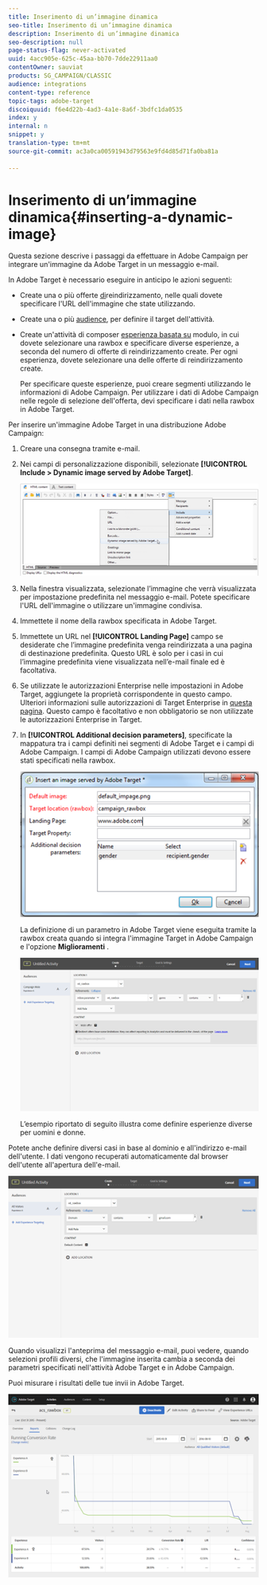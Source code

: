 ```yaml
---
title: Inserimento di un’immagine dinamica
seo-title: Inserimento di un’immagine dinamica
description: Inserimento di un’immagine dinamica
seo-description: null
page-status-flag: never-activated
uuid: 4acc905e-625c-45aa-bb70-7dde22911aa0
contentOwner: sauviat
products: SG_CAMPAIGN/CLASSIC
audience: integrations
content-type: reference
topic-tags: adobe-target
discoiquuid: f6e4d22b-4ad3-4a1e-8a6f-3bdfc1da0535
index: y
internal: n
snippet: y
translation-type: tm+mt
source-git-commit: ac3a0ca00591943d79563e9fd4d85d71fa0ba81a

---
```



# Inserimento di un’immagine dinamica{#inserting-a-dynamic-image}

Questa sezione descrive i passaggi da effettuare in Adobe Campaign per integrare un&#39;immagine da Adobe Target in un messaggio e-mail.

In Adobe Target è necessario eseguire in anticipo le azioni seguenti:

* Create una o più offerte [di](https://docs.adobe.com/help/en/target/using/experiences/offers/offer-redirect.html)reindirizzamento, nelle quali dovete specificare l&#39;URL dell&#39;immagine che state utilizzando.
* Create una o più [audience](https://marketing.adobe.com/resources/help/en_US/target/target/t_create-audience.html), per definire il target dell&#39;attività.
* Create un&#39;attività di composer [esperienza basata su](https://docs.adobe.com/content/help/en/target/using/activities/abtest/create/test-create-ab.html) modulo, in cui dovete selezionare una rawbox e specificare diverse esperienze, a seconda del numero di offerte di reindirizzamento create. Per ogni esperienza, dovete selezionare una delle offerte di reindirizzamento create.

   Per specificare queste esperienze, puoi creare segmenti utilizzando le informazioni di Adobe Campaign. Per utilizzare i dati di Adobe Campaign nelle regole di selezione dell&#39;offerta, devi specificare i dati nella rawbox in Adobe Target.

Per inserire un&#39;immagine Adobe Target in una distribuzione Adobe Campaign:

1. Creare una consegna tramite e-mail.
1. Nei campi di personalizzazione disponibili, selezionate **[!UICONTROL Include > Dynamic image served by Adobe Target]**.

   ![](assets/tar_insert_dynamic_image.png)

1. Nella finestra visualizzata, selezionate l’immagine che verrà visualizzata per impostazione predefinita nel messaggio e-mail. Potete specificare l&#39;URL dell&#39;immagine o utilizzare un&#39;immagine [](../../integrations/using/sharing-assets-with-adobe-experience-cloud.md)condivisa.
1. Immettete il nome della rawbox specificata in Adobe Target.
1. Immettete un URL nel **[!UICONTROL Landing Page]** campo se desiderate che l’immagine predefinita venga reindirizzata a una pagina di destinazione predefinita. Questo URL è solo per i casi in cui l’immagine predefinita viene visualizzata nell’e-mail finale ed è facoltativa.
1. Se utilizzate le autorizzazioni Enterprise nelle impostazioni in Adobe Target, aggiungete la proprietà corrispondente in questo campo. Ulteriori informazioni sulle autorizzazioni di Target Enterprise in [questa pagina](https://marketing.adobe.com/resources/help/en_US/target/target/properties-overview.html). Questo campo è facoltativo e non obbligatorio se non utilizzate le autorizzazioni Enterprise in Target.
1. In **[!UICONTROL Additional decision parameters]**, specificate la mappatura tra i campi definiti nei segmenti di Adobe Target e i campi di Adobe Campaign. I campi di Adobe Campaign utilizzati devono essere stati specificati nella rawbox.

   ![](assets/tar_additional_decisionning_parameters.png)

   La definizione di un parametro in Adobe Target viene eseguita tramite la rawbox creata quando si integra l&#39;immagine Target in Adobe Campaign e l&#39;opzione **Miglioramenti** .

   ![](assets/tar_additional_decisionning_parameters_1.png)

   L’esempio riportato di seguito illustra come definire esperienze diverse per uomini e donne.

Potete anche definire diversi casi in base al dominio e all&#39;indirizzo e-mail dell&#39;utente. I dati vengono recuperati automaticamente dal browser dell&#39;utente all&#39;apertura dell&#39;e-mail.

![](assets/tar_additional_decisionning_parameters_2.png)

Quando visualizzi l&#39;anteprima del messaggio e-mail, puoi vedere, quando selezioni profili diversi, che l&#39;immagine inserita cambia a seconda dei parametri specificati nell&#39;attività Adobe Target e in Adobe Campaign.

Puoi misurare i risultati delle tue invii in Adobe Target.

![](assets/tar_measure_results.png)

